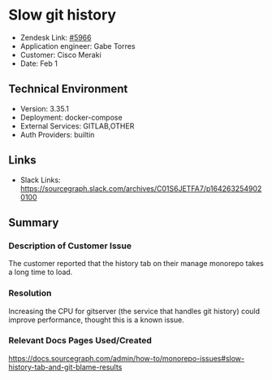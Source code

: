 
# Slow git history <!-- Ticket Title  Hint: include keywords to make it searchable -->

- Zendesk Link: [#5966](https://sourcegraph.zendesk.com/agent/tickets/5966)
- Application engineer: Gabe Torres
- Customer: Cisco Meraki <!-- Redact if this contains personally identifying information -->
- Date: Feb 1

<!-- Data populated from integration, speak to Ben Gordon or Michael Bali if not working -->
<!-- During Internal team trial, fill missing data manually (we are waiting for all data to sync) -->

## Technical Environment
- Version: 3.35.1​
- Deployment: docker-compose
- External Services: GITLAB,OTHER
- Auth Providers: builtin


## Links
<!-- Data for application engineer manual entry -->
- Slack Links: https://sourcegraph.slack.com/archives/C01S6JETFA7/p1642632549020100 

## Summary
### Description of Customer Issue
The customer reported that the history tab on their manage monorepo takes a long time to load.

### Resolution
Increasing the CPU for gitserver (the service that handles git history) could improve performance, thought this is a known issue.

### Relevant Docs Pages Used/Created
https://docs.sourcegraph.com/admin/how-to/monorepo-issues#slow-history-tab-and-git-blame-results 

<!-- Once complete, upload a copy to https://github.com/sourcegraph/support-tools-internal/tree/main/resolved-tickets as a .md file -->
<!-- Name the file 5966.md -->
